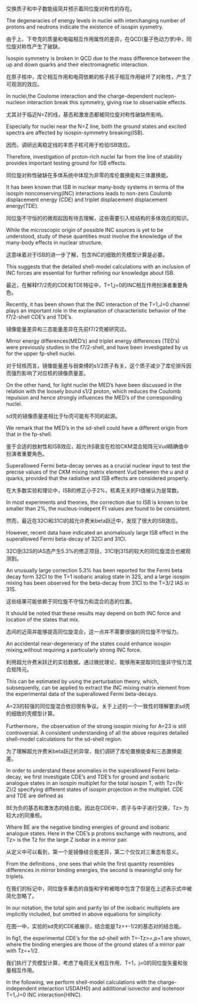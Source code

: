 交换质子和中子数能级简并预示着同位旋对称性的存在。

The degeneracies of energy levels in nuclei with interchanging number of protons and neutrons indicate the existence of isospin sysmetry.

由于上、下夸克的质量和电磁相互作用属性的差异，在QCD(量子色动力学)中，同位旋对称性产生了破缺。

Isospin symmetry is broken in QCD due to the mass difference between the up and down quarks and their electromagnetic interaction.

在原子核中，库仑相互作用和电荷依赖的核子核子相互作用破坏了对称性，产生了可观测的效应。

In nuclei,the Coulome interaction and the charge-dependent nucleon-nucleon interaction break this symmetry, giving rise to observable effects.

尤其对于临近N=Z的线，基态和激发态都被同位旋对称性破缺所影响。

Especially for nuclei near the N=Z line, both the ground states and excited spectra are affected by isospin-symmetry breaking(ISB).

因而，调研远离稳定线的丰质子核可用于检验ISB效应。

Therefore, investigation of proton-rich nuclei far from the line of stability provides important testing ground for ISB effects.

同位旋对称性破缺在多体系统中体现为非零的库伦置换能和三体置换能。

It has been known that ISB in nuclear many-body systems in terms of the isospin nonconserving(INC) interactions leads to non-zero Coulomb displacement energy (CDE) and triplet displacement displacement energy(TDE).

同位旋不守恒的的微观起因有待去理解，这些需要引入核结构的多体效应的知识。

While the microscopic origin of possible INC sources is yet to be understood, study of these quantities must involve the knowledge of the many-body effects in nuclear structure.

这意味着对于ISB的进一步了解，包含INC的细致的壳模型计算是必要。

This suggests that the detailed shell-model calculations with an inclusion of INC forces are essential for further refining our knowledge about ISB.

最近，在解释f7/2壳的CDE和TDE特征中，T=1,j=0的INC相互作用扮演者重要角色。

Recently, it has been shown that the INC interaction of the T=1,J=0 channel plays an important role in the explanation of characteristic behavior of the f7/2-shell CDE’s and TDE’s.

镜像能量差异和三态能量差异在先前f7/2壳被研究过。

Mirror energy differences(MED’s) and triplet energy differences (TED’s) were previously studies in the f7/2-shell, and have been investigated by us for the upper fp-shell nuclei.

对于轻核而言，镜像能量差与弱束缚的s1/2质子有关，这个质子减少了库伦排斥因而强烈影响了对应核的镜像质量差。

On the other hand, for light nuclei the MED’s have been discussed in the relation with the loosely bound s1/2 proton, which reduces the Coulomb repulsion and  hence strongly influences the MED’s of the corresponding nuclei.

sd壳的镜像质量差相比于fp壳可能有不同的起源。

We remark that  the MED’s in the sd-shell could have a different origin from that in the fp-shell.

鉴于合适的放射性和ISB效应，超允许β衰变在检验CKM混合矩阵元Vud精确值中扮演者重要角色。

Superallowed Fermi beta-decay serves as a crucial nuclear input to test the precise values of the CKM mixing matrix element Vud between the u and d quarks, provided that the radiative and ISB effects are considered properly.

在大多数实验和理论中，ISB的修正小于2%，核素无关的Ft值被认为是常数。

In most experiments and theories, the correction due to ISB is known to be smaller than 2%, the nucleus-indepent Ft values are found to be consistent.

然而，最近在32Cl和31Cl的超允许费米beta跃迁中，发现了很大的ISB效应。

However, recent data have indicated an anomalously large ISB effect in the superallowed Fermi beta-decay of 32Cl and 31Cl.

32Cl到32S的IAS态产生5.3%的修正项目，31Cl到31S的较大的同位旋混合也被观测到。

An unusually large correction 5.3% has been reported for the Fermi beta decay form 32Cl to the T=1 isobaric analog state in 32S, and  a large isospin mixing has been observed for the beta-decay from 31Cl to the T=3/2 IAS in 31S.

这些结果可能依赖于同位旋不守恒力和混合的态的位置。

It should be noted that these results may depend on both INC force and location of the states that mix.

态间的近简并能够提高同位旋混合，这一点并不需要很强的同位旋不守恒力。

An accidental near-degeneracy of the states could enhance isospin mixing,without requiring a particularly strong INC force.

利用超允许费米跃迁的实验数据，通过微扰理论，能够用来提取同位旋非守恒力混合矩阵元。

This can be estimated by using the perturbation theory, which, subsequently, can be applied to extract the INC mixing matrix element from the experimental data of the superallowed Fermi beta-decays.

A=23的较强的同位旋混合依旧很有争议。关于上述的一个一致性的理解要求sd壳的细致的壳模型计算。

Furthermore，the observation of the strong isospin mixing for A=23 is still controversial. A consistent understanding of all the above requires detailed shell-model calculations for the sd-shell region.

为了理解超允许费米beta跃迁的异常，我们调研了库伦置换能查和三态置换能差。

In order to understand these anomalies in the superallowed Fermi beta-decay, we first investigate CDE’s and TDE’s for ground and isobaric analogue states in an isospin multiplet for the total isospin T, with Tz=(N-Z)/2 specifying different states of isospin projection in the multiplet. CDE and TDE are defined as

BE为负的基态和激发态的结合能。因此在CDE中，质子与中子进行交换，Tz> 为较大z的同重核。 

Where BE are the negative binding energies of ground and isobaric analogue states. Here in the CDE’s p protons exchange with neutrons, and Tz> is the Tz for the large Z isobar in a mirror pair.

从定义中可以看到，第一个是镜像结合能差异，第二个仅仅对三重态有意义。

From the definitions , one sees that while the first quantity resembles differences in mirror binding energies, the second is meaningful only for triplets. 

在我们的标记中，同位旋多重态的自旋和宇称被暗中包含了但是在上述表示式中被简化忽略了。

In our notation, the total spin and parity Ipi of the isobaric multiplets are implicitly included, but omitted in above equations for simplicity.

在图一中，实验的sd壳的CDE被展示，结合能是Tz=+-1/2的基态对的结合能。

In fig1, the experimental CDE’s for the sd-shell with T=-Tz>=,p=1 are shown, where the binding energies are those of the ground states of a mirror pair with Tz=+1/2.



我们执行了壳模型计算，考虑了电荷无关相互作用、T=1，j=0的同位旋矢量和张量相互作用。

In the following, we perform shell-model calculations with the charge-independent interaction USDA(H0) and additional isovector and isotensor T=1,J=0 INC interaction(HINC).